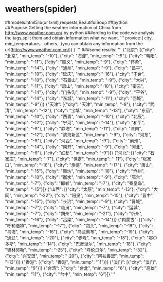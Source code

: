 # weathers(spider)
##models:html5lib(or lxml),requests,BeautifulSoup
##python
##Purpose:Getting the weather information of China from http://www.weather.com.cn/ by python
###ording to the code,we analysis the tags,split them and obtain information what we want.
'''
  provice:{
    city,
    min_temperature，
    others...(you can obtain any information from the url(http://www.weather.com.cn/))
  }
'''
###some results:
'''
{"北京": [{"city": "北京", "min_temp": "-10"}, {"city": "海淀", "min_temp": "-9"}, {"city": "朝阳", "min_temp": "-11"}, {"city": "顺义", "min_temp": "-9"}, {"city": "怀柔", "min_temp": "-14"}, {"city": "通州", "min_temp": "-9"}, {"city": "昌平", "min_temp": "-10"}, {"city": "延庆", "min_temp": "-16"}, {"city": "丰台", "min_temp": "-10"}, {"city": "石景山", "min_temp": "-9"}, {"city": "大兴", "min_temp": "-11"}, {"city": "房山", "min_temp": "-10"}, {"city": "密云", "min_temp": "-14"}, {"city": "门头沟", "min_temp": "-9"}, {"city": "平谷", "min_temp": "-14"}, {"city": "东城", "min_temp": "-11"}, {"city": "西城", "min_temp": "-9"}]}
{"天津": [{"city": "天津", "min_temp": "-9"}, {"city": "武清", "min_temp": "-12"}, {"city": "宝坻", "min_temp": "-13"}, {"city": "东丽", "min_temp": "-10"}, {"city": "西青", "min_temp": "-10"}, {"city": "北辰", "min_temp": "-12"}, {"city": "宁河", "min_temp": "-14"}, {"city": "和平", "min_temp": "-9"}, {"city": "静海", "min_temp": "-11"}, {"city": "津南", "min_temp": "-12"}, {"city": "滨海新区", "min_temp": "-9"}, {"city": "河东", "min_temp": "-9"}, {"city": "河西", "min_temp": "-9"}, {"city": "蓟州", "min_temp": "-14"}, {"city": "南开", "min_temp": "-9"}, {"city": "河北", "min_temp": "-9"}, {"city": "红桥", "min_temp": "-9"}]}
{"河北": [{"city": "石家庄", "min_temp": "-7"}, {"city": "保定", "min_temp": "-11"}, {"city": "张家口", "min_temp": "-16"}, {"city": "承德", "min_temp": "-17"}, {"city": "唐山", "min_temp": "-15"}, {"city": "廊坊", "min_temp": "-10"}, {"city": "沧州", "min_temp": "-10"}, {"city": "衡水", "min_temp": "-9"}, {"city": "邢台", "min_temp": "-7"}, {"city": "邯郸", "min_temp": "-7"}, {"city": "秦皇岛", "min_temp": "-15"}]}
{"山西": [{"city": "太原", "min_temp": "-13"}, {"city": "大同", "min_temp": "-22"}, {"city": "阳泉", "min_temp": "-10"}, {"city": "晋中", "min_temp": "-15"}, {"city": "长治", "min_temp": "-9"}, {"city": "晋城", "min_temp": "-7"}, {"city": "临汾", "min_temp": "-7"}, {"city": "运城", "min_temp": "-7"}, {"city": "朔州", "min_temp": "-21"}, {"city": "忻州", "min_temp": "-16"}, {"city": "吕梁", "min_temp": "-14"}]}
{"内蒙古": [{"city": "呼和浩特", "min_temp": "-17"}, {"city": "包头", "min_temp": "-18"}, {"city": "乌海", "min_temp": "-16"}, {"city": "乌兰察布", "min_temp": "-19"}, {"city": "通辽", "min_temp": "-20"}, {"city": "赤峰", "min_temp": "-18"}, {"city": "鄂尔多斯", "min_temp": "-14"}, {"city": "巴彦淖尔", "min_temp": "-18"}, {"city": "锡林郭勒", "min_temp": "-25"}, {"city": "呼伦贝尔", "min_temp": "-32"}, {"city": "兴安盟", "min_temp": "-20"}, {"city": "阿拉善盟", "min_temp": "-13"}]}
{"香港": [{"city": "香港", "min_temp": "11"}]}
{"澳门": [{"city": "澳门", "min_temp": "9"}]}
{"台湾": [{"city": "台北", "min_temp": "6"}, {"city": "高雄", "min_temp": "11"}, {"city": "台中", "min_temp": "6"}]}
'''

